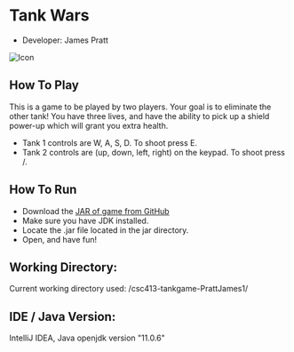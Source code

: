 # Tank Wars
- Developer: James Pratt

![Icon](https://user-images.githubusercontent.com/22405275/148447150-44fbb86a-7176-429a-b7a9-cee188d75964.png)

## How To Play
This is a game to be played by two players. Your goal is to eliminate the other tank! You have three lives, 
and have the ability to pick up a shield power-up which will grant you extra health.
- Tank 1 controls are W, A, S, D. To shoot press E.
- Tank 2 controls are (up, down, left, right) on the keypad. To shoot press /. 

## How To Run
- Download the [JAR of game from GitHub](jar/csc413-tankgame-PrattJames1-1.0-SNAPSHOT.jar)
- Make sure you have JDK installed.
- Locate the .jar file located in the jar directory.
- Open, and have fun!

## Working Directory:
Current working directory used: /csc413-tankgame-PrattJames1/

## IDE / Java Version: 
IntelliJ IDEA, Java openjdk version "11.0.6"
